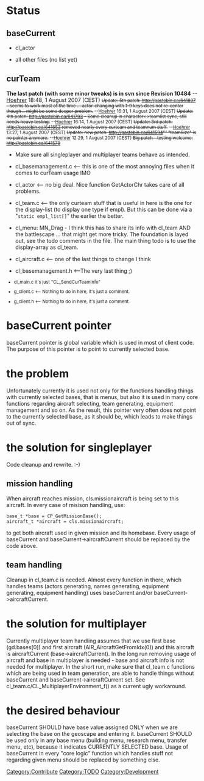 # Status

## baseCurrent

- cl_actor

- all other files (no list yet)

## curTeam

**The last patch (with some minor tweaks) is in svn since Revision
10484** --[Hoehrer](User:Hoehrer "wikilink") 18:48, 1 August 2007 (CEST)
<small>
<s>Update: 5th patch: <http://pastebin.ca/641807> - seems to work most
of the time ... actor-changing with 1-9 keys does not re-center though
.. might be some deeper problem.</s>
--[Hoehrer](User:Hoehrer "wikilink") 16:31, 1 August 2007 (CEST)
<s>Update: 4th patch: <http://pastebin.ca/641793> - Some cleanup in
character\<-\>teamlist sync, still needs heavy testing.</s>
--[Hoehrer](User:Hoehrer "wikilink") 16:14, 1 August 2007 (CEST)
<s>Update: 3rd patch: <http://pastebin.ca/641653> removed nearly every
curteam and teamnum stuff.</s> --[Hoehrer](User:Hoehrer "wikilink")
13:27, 1 August 2007 (CEST)
<s>Update: new patch: <http://pastebin.ca/641594>''' "teamSize" is no
pointer anymore.</s> --[Hoehrer](User:Hoehrer "wikilink") 12:29, 1
August 2007 (CEST)
<s>Big patch - testing welcome: <http://pastebin.ca/641578></s> </small>

- Make sure all singleplayer and multiplayer teams behave as intended.

- cl_basemanagement.c \<-- this is one of the most annoying files when
  it comes to curTeam usage IMO

- cl_actor \<-- no big deal. Nice function GetActorChr takes care of all
  problems.

- cl_team.c \<-- the only curteam stuff that is useful in here is the
  one for the display-list (to display one type if empl). But this can
  be done via a "`static empl_list[]`" the earlier the better.

- cl_menu: MN_Drag - I think this has to share its info with cl_team AND
  the battlescape ... that might get more tricky. The foundation is
  layed out, see the todo comments in the file. The main thing todo is
  to use the display-array as cl_team.

- cl_aircraft.c \<-- one of the last things to change I think

- cl_basemanagement.h \<--The very last thing ;)

<small>

- cl_main.c it's just "CL_SendCurTeamInfo"

- g_client.c \<-- Nothing to do in here, it's just a comment.

- g_client.h \<-- Nothing to do in here, it's just a comment.

</small>

# baseCurrent pointer

baseCurrent pointer is global variable which is used in most of client
code. The purpose of this pointer is to point to currently selected
base.

# the problem

Unfortunately currently it is used not only for the functions handling
things with currently selected bases, that is menus, but also it is used
in many core functions regarding aircraft selecting, team generating,
equipment management and so on. As the result, this pointer very often
does not point to the currently selected base, as it should be, which
leads to make things out of sync.

# the solution for singleplayer

Code cleanup and rewrite. :-)

## mission handling

When aircraft reaches mission, cls.missionaircraft is being set to this
aircraft. In every case of misison handling, use:

    base_t *base = CP_GetMissionBase();
    aircraft_t *aircraft = cls.missionaircraft;

to get both aircraft used in given mission and its homebase. Every usage
of baseCurrent and baseCurrent-\>aircraftCurrent should be replaced by
the code above.

## team handling

Cleanup in cl_team.c is needed. Almost every function in there, which
handles teams (actors generating, names generating, equipment
generating, equipment handling) uses baseCurrent and/or
baseCurrent-\>aircraftCurrent.

# the solution for multiplayer

Currently multiplayer team handling assumes that we use first base
(gd.bases\[0\]) and first aircraft (AIR_AircraftGetFromIdx(0)) and this
aircraft is aircraftCurrent (base-\>aircraftCurrent). In the long run
removing usage of aircraft and base in multiplayer is needed - base and
aircraft info is not needed for multiplayer. In the short run, make sure
that cl_team.c functions which are being used in team generation, are
able to handle things without baseCurrent and
baseCurrent-\>aircraftCurrent set. See
cl_team.c/CL_MultiplayerEnvironment_f() as a current ugly workaround.

# the desired behaviour

baseCurrent SHOULD have base value assigned ONLY when we are selecting
the base on the geoscape and entering it. baseCurrent SHOULD be used
only in any base menu (building menu, research menu, transfer menu,
etc), because it indicates CURRENTLY SELECTED base. Usage of baseCurrent
in every "core logic" function which handles stuff not regarding given
menu should be replaced by something else.

[Category:Contribute](Category:Contribute "wikilink")
[Category:TODO](Category:TODO "wikilink")
[Category:Development](Category:Development "wikilink")